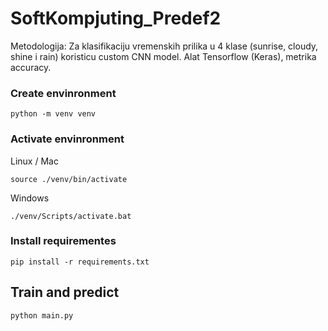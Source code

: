 # SoftKompjuting_Predef2
Metodologija: Za klasifikaciju vremenskih prilika u 4 klase (sunrise, cloudy, shine i rain) koristicu custom CNN model. Alat Tensorflow (Keras), metrika accuracy.

### Create envinronment 
```
python -m venv venv
```

### Activate envinronment 

Linux / Mac
```
source ./venv/bin/activate
```

Windows
```
./venv/Scripts/activate.bat
```


### Install requirementes 

```
pip install -r requirements.txt
```

## Train and predict 
```
python main.py
```

